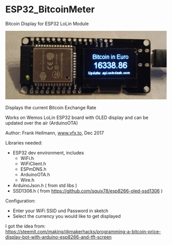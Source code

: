 # ESP32_BitcoinMeter
Bitcoin Display for ESP32 LoLin Module

![BitcoinMeter](BitcoinMeter.jpg?raw=true "Bitcoin Meter Display")

Displays the current Bitcoin Exchange Rate

Works on Wemos LoLin ESP32 board with OLED display
and can be updated over the air (ArduinoOTA)

Author: Frank Hellmann, www.vfx.to, Dec 2017

Libraries needed:
-  ESP32 dev environment, includes 
     - WiFi.h
     - WiFiClient.h
     - ESPmDNS.h
     - ArduinoOTA.h
     - Wire.h
 - ArduinoJson.h  ( from std libs )
 - SSD1306.h      ( from https://github.com/squix78/esp8266-oled-ssd1306 )

Configuration:
 - Enter your WiFi SSID und Password in sketch
 - Select the currency you would like to get displayed

I got the idea from:
https://steemit.com/making/@makerhacks/programming-a-bitcoin-price-display-bot-with-arduino-esp8266-and-tft-screen
